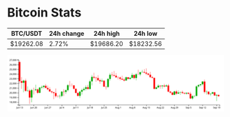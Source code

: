 # Bitcoin Stats

BTC/USDT|24h change|24h high|24h low|
|---|---|---|---|
|$19262.08|2.72%|$19686.20|$18232.56|

<img src="./chart.svg">
